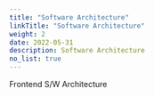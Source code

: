 ```yaml
---
title: "Software Architecture"
linkTitle: "Software Architecture"
weight: 2
date: 2022-05-31
description: Software Architecture
no_list: true
---
```


Frontend S/W Architecture

